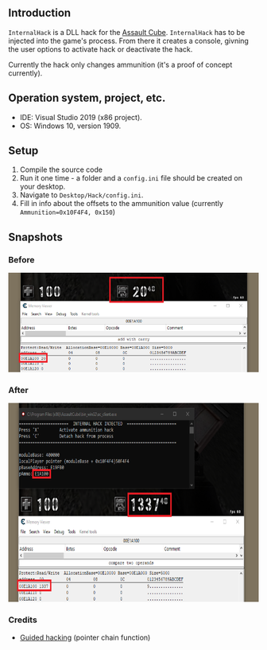 ## Introduction 

`InternalHack` is a DLL hack for the [Assault Cube](https://assault.cubers.net/). 
`InternalHack` has to be injected into the game's process. From there it creates a console, givning the user options to activate hack or deactivate the hack. 

Currently the hack only changes ammunition (it's a proof of concept currently).

## Operation system, project, etc.

- IDE: Visual Studio 2019 (x86 project).
- OS: Windows 10, version 1909.

## Setup

1. Compile the source code
2. Run it one time - a folder and a `config.ini` file should be created on your desktop.
3. Navigate to `Desktop/Hack/config.ini`.
4. Fill in info about the offsets to the ammunition value (currently `Ammunition=0x10F4F4, 0x150`)

## Snapshots

### Before

<img src="https://github.com/christianshub/InternalHack/blob/master/Snapshots/BeforeHack.png" height="200" width="600">

### After

<img src="https://github.com/christianshub/InternalHack/blob/master/Snapshots/AfterHack.png" height="400" width="600">


### Credits

- [Guided hacking](https://guidedhacking.com/threads/finddmaaddy-c-multilevel-pointer-function.6292/) (pointer chain function)
